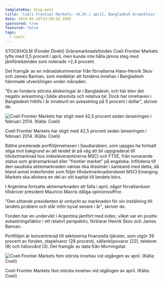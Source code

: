 ```yaml
---
templateKey: blog-post
title: 'Coeli Frontier Markets: +0,5% i april, Bangladesh bromskloss'
date: 2019-05-16T13:58:52.168Z
sponsored: true
featured: false
tags:
  - Coeli
---
```

STOCKHOLM (Fonder Direkt) Gränsmarknadsfonden Coeli Frontier Markets lyfte med 0,5 procent i april, men kunde inte hålla jämna steg med jämförelseindex som noterade +2,4 procent.



Det framgår av en månadskommentar från förvaltarna Hans-Henrik Skov och James Bannan, som meddelar att fondens innehav i Bangladesh hämmade utvecklingen under månaden.



"En av fondens största allokeringar är i Bangladesh, och här blev det negativ avkastning i både absoluta och relativa tal. Dock har innehaven i Bangladesh hittills i år inneburit en avkastning på 5 procent i dollar", skriver de.

![Coeli Frontier Markets har stigit med 42,5 procent sedan lanseringen i februari 2014. (Källa: Coeli)](/img/coeli16maj.png)

<span class="image-caption">Coeli Frontier Markets har stigit med 42,5 procent sedan lanseringen i februari 2014. (Källa: Coeli)</span>

Bättre presterade portföljinnehaven i Saudiarabien, som uppges ha fortsatt stiga mot bakgrund av att landet är på väg att bli uppgraderat till tillväxtmarknad hos indexleverantörerna MSCI och FTSE, från nuvarande status som gränsmarknad eller "frontier market" på engelska. Inflödena till den saudiska aktiemarknaden väntas öka drastiskt i samband med detta, då bland annat indexfonder som följer tillväxtmarknadsindexet MSCI Emerging Markets ska allokera en del av sitt kapital till landets börs.



I Argentina fortsatte aktiemarknaden att falla i april, något förvaltarduon tillskriver president Mauricio Macris dåliga opinionssiffror.



"Den sittande presidenten är omtyckt av marknaden för sin inställning till landets problem och står inför nyval senare i år", skriver de.



Fonden har en undervikt i Argentina jämfört med index, vilket var en positiv avkastningsfaktor i ett relativt perspektiv, förklarar Henrik Skov och James Bannan.



Portföljen är koncentrerad till sektorerna finansiella tjänster, som utgör 39 procent av fonden, stapelvaror (28 procent), sällanköpsvaror (22), telekom (8) och hälsovård (3). Det framgår av data från Morningstar.

![Coeli Frontier Markets fem största innehav vid utgången av april. (Källa: Coeli)](/img/coeli16maj2.png)

<span class="image-caption">Coeli Frontier Markets fem största innehav vid utgången av april. (Källa: Coeli)</span>
